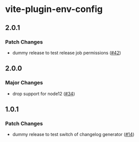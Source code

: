 # vite-plugin-env-config

## 2.0.1

### Patch Changes

- dummy release to test release job permissions ([#42](https://github.com/svitejs/vite-plugin-env-config/pull/42))

## 2.0.0

### Major Changes

- drop support for node12 ([#34](https://github.com/svitejs/vite-plugin-env-config/pull/34))

## 1.0.1

### Patch Changes

- dummy release to test switch of changelog generator ([#14](https://github.com/svitejs/vite-plugin-env-config/pull/14))

